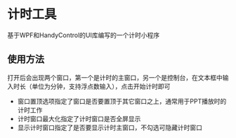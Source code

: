 # 计时工具

基于WPF和HandyControl的UI库编写的一个计时小程序

## 使用方法

打开后会出现两个窗口，第一个是计时的主窗口，另一个是控制台，在文本框中输入时长（单位为分钟，支持浮点数输入），点击开始计时即可

- 窗口置顶选项指定了窗口是否要置顶于其它窗口之上，通常用于PPT播放时的计时工作
- 计时窗口最大化指定了计时窗口是否全屏显示
- 显示计时窗口指定了是否要显示计时主窗口，不勾选可隐藏计时窗口
